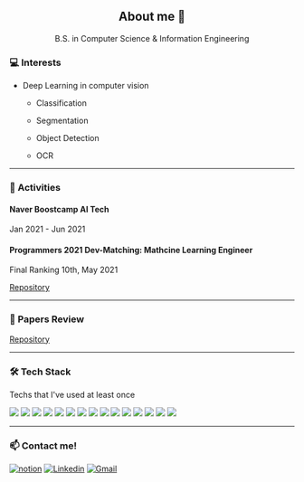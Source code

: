 <h2 align="center">About me 👋 </h2>

<p align="center">B.S. in Computer Science & Information Engineering</p>

<h3>💻 Interests</h3>

- Deep Learning in computer vision

  - Classification

  - Segmentation

  - Object Detection

  - OCR

    

------



<h3>👯 Activities</h3>



<h4>Naver Boostcamp AI Tech</h4> Jan 2021 - Jun 2021



<h4>Programmers 2021 Dev-Matching: Mathcine Learning Engineer</h4> 
Final Ranking 10th, May 2021

<a href="https://github.com/ssun-g/machine_learning/tree/master/2021_dev_matching_ML">Repository</a>


------



<h3>📃 Papers Review</h3>
<a href="https://github.com/ssun-g/machine_learning/tree/master/papers">Repository</a>



------



<h3>🛠 Tech Stack</h3> Techs that I've used at least once

<img src="http://img.shields.io/badge/-python-3776AB?style=flat-square&logo=python&logoColor=white"/></a> 
<img src="http://img.shields.io/badge/-PyTorch-ee4c2c?style=flat-square&logo=PyTorch&logoColor=white"/></a> 
<img src="https://img.shields.io/badge/c-A8B9CC?style=flat-square&logo=c&logoColor=white"/></a> 
<img src="https://img.shields.io/badge/C++-00599C?style=flat-square&logo=C%2B%2B&logoColor=white"/></a> 
<img src="https://img.shields.io/badge/-Java-007396?style=flat-square&logo=Java&logoColor=white"/></a> 
<img src="https://img.shields.io/badge/NumPy-0123243?style=flat-square&logo=NumPy&logoColor=white"/></a> 
<img src="https://img.shields.io/badge/pandas-150458?style=flat-square&logo=pandas&logoColor=white"/></a> 
<img src="https://img.shields.io/badge/OpenCV-5C3EE8?style=flat-square&logo=OpenCV&logoColor=white"/></a>
<img src="https://img.shields.io/badge/Anaconda-44A833?style=flat-square&logo=Anaconda&logoColor=white"/></a>
<img src="https://img.shields.io/badge/Docker-2496ED?style=flat-square&logo=Docker&logoColor=white"/></a>
<img src="https://img.shields.io/badge/Linux-FCC624?style=flat-square&logo=Linux&logoColor=white"/></a> 
<img src="https://img.shields.io/badge/MySQL-4479A1?style=flat-square&logo=MySQL&logoColor=white"/></a> 
<img src="https://img.shields.io/badge/PostgreSQL-4169E1?style=flat-square&logo=PostgreSQL&logoColor=white"/></a>
<img src="https://img.shields.io/badge/MongoDB-47A248?style=flat-square&logo=MongoDB&logoColor=white"/></a>
<img src="https://img.shields.io/badge/Amazon AWS-232F3E?style=flat-square&logo=Amazon AWS&logoColor=white"/></a>



------



<h3>📫 Contact me!</h3>

[![notion](http://img.shields.io/badge/Notion-000000?style=flat-square&logo=Notion&link=https://www.notion.so/Jinsung-s-Activities-AI-2e0fc04e5a914941b4a141ed4d4848a7)](https://www.notion.so/Jinsung-s-Activities-AI-2e0fc04e5a914941b4a141ed4d4848a7) [![Linkedin](http://img.shields.io/badge/-LinkedIn-0A66C2?style=flat-square&logo=LinkedIn&link=https://www.linkedin.com/in/jinsung-lee-78556113a/)](https://www.linkedin.com/in/jinsung-lee-78556113a/) [![Gmail](http://img.shields.io/badge/-Gmail-EA4335?style=flat-square&logo=Gmail&logoColor=ffffff&link=mailto:jinsung3325@gmail.com)](mailto:jinsung3325@gmail.com)
